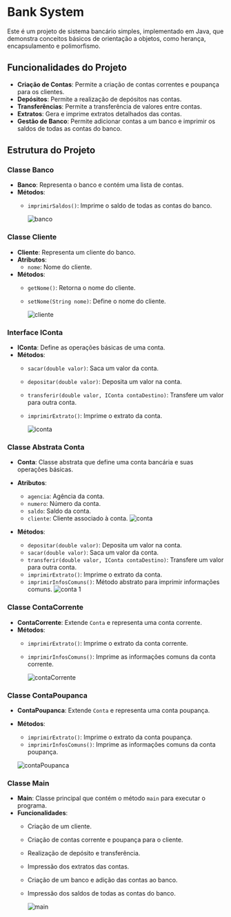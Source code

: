 # Bank System

Este é um projeto de sistema bancário simples, implementado em Java, que demonstra conceitos básicos de orientação a objetos, como herança, encapsulamento e polimorfismo.

## Funcionalidades do Projeto

- **Criação de Contas**: Permite a criação de contas correntes e poupança para os clientes.
- **Depósitos**: Permite a realização de depósitos nas contas.
- **Transferências**: Permite a transferência de valores entre contas.
- **Extratos**: Gera e imprime extratos detalhados das contas.
- **Gestão de Banco**: Permite adicionar contas a um banco e imprimir os saldos de todas as contas do banco.

## Estrutura do Projeto

### Classe Banco

- **Banco**: Representa o banco e contém uma lista de contas.
- **Métodos**:
  - `imprimirSaldos()`: Imprime o saldo de todas as contas do banco.
 
    ![banco](https://github.com/DEVsalaberry/bank-system/assets/160683550/218cac86-61a0-4051-92ba-f02d525cded3)


### Classe Cliente

- **Cliente**: Representa um cliente do banco.
- **Atributos**:
  - `nome`: Nome do cliente.
- **Métodos**:
  - `getNome()`: Retorna o nome do cliente.
  - `setNome(String nome)`: Define o nome do cliente.

    ![cliente](https://github.com/DEVsalaberry/bank-system/assets/160683550/e48c4307-ff25-4ec9-aa1f-b7069498c500)


### Interface IConta

- **IConta**: Define as operações básicas de uma conta.
- **Métodos**:
  - `sacar(double valor)`: Saca um valor da conta.
  - `depositar(double valor)`: Deposita um valor na conta.
  - `transferir(double valor, IConta contaDestino)`: Transfere um valor para outra conta.
  - `imprimirExtrato()`: Imprime o extrato da conta.

    ![iconta](https://github.com/DEVsalaberry/bank-system/assets/160683550/6b2e03a6-dc52-4924-8f51-02eb26c84f32)


### Classe Abstrata Conta

- **Conta**: Classe abstrata que define uma conta bancária e suas operações básicas.
- **Atributos**:
  - `agencia`: Agência da conta.
  - `numero`: Número da conta.
  - `saldo`: Saldo da conta.
  - `cliente`: Cliente associado à conta.
    ![conta](https://github.com/DEVsalaberry/bank-system/assets/160683550/4aef307a-14a9-454b-90c0-66cb27ba116d)

- **Métodos**:
  - `depositar(double valor)`: Deposita um valor na conta.
  - `sacar(double valor)`: Saca um valor da conta.
  - `transferir(double valor, IConta contaDestino)`: Transfere um valor para outra conta.
  - `imprimirExtrato()`: Imprime o extrato da conta.
  - `imprimirInfosComuns()`: Método abstrato para imprimir informações comuns.
    ![conta 1](https://github.com/DEVsalaberry/bank-system/assets/160683550/74e7ac79-a131-4756-9ba7-92279563e8bc)

    

  

### Classe ContaCorrente

- **ContaCorrente**: Extende `Conta` e representa uma conta corrente.
- **Métodos**:
  - `imprimirExtrato()`: Imprime o extrato da conta corrente.
  - `imprimirInfosComuns()`: Imprime as informações comuns da conta corrente.
 
    ![contaCorrente](https://github.com/DEVsalaberry/bank-system/assets/160683550/47617db2-e5f3-4029-ac46-c9d4b9be7163)


### Classe ContaPoupanca

- **ContaPoupanca**: Extende `Conta` e representa uma conta poupança.
- **Métodos**:
  - `imprimirExtrato()`: Imprime o extrato da conta poupança.
  - `imprimirInfosComuns()`: Imprime as informações comuns da conta poupança.

  ![contaPoupanca](https://github.com/DEVsalaberry/bank-system/assets/160683550/f8cb1f6d-b155-492b-be12-0529caeedc38)


    
### Classe Main

- **Main**: Classe principal que contém o método `main` para executar o programa.
- **Funcionalidades**:
  - Criação de um cliente.
  - Criação de contas corrente e poupança para o cliente.
  - Realização de depósito e transferência.
  - Impressão dos extratos das contas.
  - Criação de um banco e adição das contas ao banco.
  - Impressão dos saldos de todas as contas do banco.
 
    ![main](https://github.com/DEVsalaberry/bank-system/assets/160683550/f04eafb4-6597-4a1b-9416-1ede137a7fe9)
